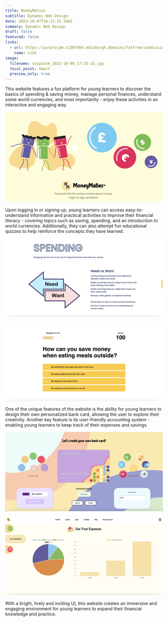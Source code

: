 ```yaml
---
title: MoneyMaties
subtitle: Dynamic Web Design
date: 2023-10-07T16:11:15.546Z
summary: Dynamic Web Design
draft: false
featured: false
links:
  - url: https://purplejam.s2307954.edinburgh.domains/fatfree/submission2/
    name: Link
image:
  filename: snipaste_2023-10-08_17-25-23.jpg
  focal_point: Smart
  preview_only: true
---
```

This website features a fun platform for young learners to discover the basics of spending & saving money, manage personal finances, understand some world currencies, and most importantly - enjoy these activities in an interactive and engaging way.

![](snipaste_2023-10-08_17-25-23.jpg)

Upon logging in or signing up, young learners can access easy-to-understand information and practical activities to improve their financial literacy - covering topics such as saving, spending, and an introduction to world currencies. Additionally, they can also attempt fun educational quizzes to help reinforce the concepts they have learned.

![](snipaste_2023-10-08_17-34-19.jpg)

![](snipaste_2023-10-08_17-34-55.jpg)

One of the unique features of the website is the ability for young learners to design their own personalized bank card, allowing the user to explore their creativity. Another key feature is its user-friendly accounting system - enabling young learners to keep track of their expenses and savings. 

![](snipaste_2023-10-08_17-41-35.jpg)

![](snipaste_2023-10-08_17-38-25.jpg)

With a bright, lively and inviting UI, this website creates an immersive and engaging environment for young learners to expand their financial knowledge and practice.